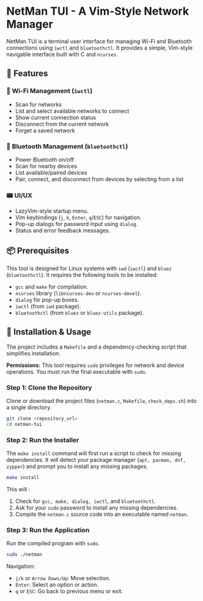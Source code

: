 # NetMan TUI - A Vim-Style Network Manager

NetMan TUI is a terminal user interface for managing Wi-Fi and Bluetooth connections using `iwctl` and `bluetoothctl`. It provides a simple, Vim-style navigable interface built with C and `ncurses`.



## 📁 Features

### 📡 Wi-Fi Management (`iwctl`)
- Scan for networks
- List and select available networks to connect
- Show current connection status
- Disconnect from the current network
- Forget a saved network

### 🔵 Bluetooth Management (`bluetoothctl`)
- Power Bluetooth on/off
- Scan for nearby devices
- List available/paired devices
- Pair, connect, and disconnect from devices by selecting from a list

### 📟 UI/UX
- LazyVim-style startup menu.
- Vim keybindings (`j`, `k`, `Enter`, `q`/`ESC`) for navigation.
- Pop-up dialogs for password input using `dialog`.
- Status and error feedback messages.

## 📦 Prerequisites

This tool is designed for Linux systems with `iwd` (`iwctl`) and `bluez` (`bluetoothctl`). It requires the following tools to be installed:

- `gcc` and `make` for compilation.
- `ncurses` library (`libncurses-dev` or `ncurses-devel`).
- `dialog` for pop-up boxes.
- `iwctl` (from `iwd` package).
- `bluetoothctl` (from `bluez` or `bluez-utils` package).

## 🚀 Installation & Usage

The project includes a `Makefile` and a dependency-checking script that simplifies installation.

**Permissions:** This tool requires `sudo` privileges for network and device operations. You must run the final executable with `sudo`.

### Step 1: Clone the Repository

Clone or download the project files (`netman.c`, `Makefile`, `check_deps.sh`) into a single directory.

```bash
git clone <repository_url>
cd netman-tui
```

### Step 2: Run the Installer 

The `make install` command will first run a script to check for missing dependencies. It will detect your package manager (`apt, pacman, dnf, zypper`) and prompt you to install any missing packages.

```bash
make install
```

This will : 
1. Check for `gcc, make, dialog, iwctl`, and `bluetoothctl`.
2. Ask for your `sudo` password to install any missing dependencies.
3. Compile the `netman.c` source code into an executable named `netman`.

### Step 3: Run the Application

Run the compiled program with `sudo`.

```bash
sudo ./netman
```

Navigation: 
* `j/k` or `Arrow Down/Up`: Move selection.
* `Enter`: Select an option or action.
* `q` or `ESC`: Go back to previous menu or exit.
